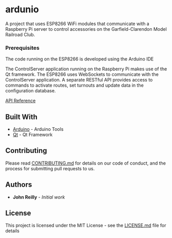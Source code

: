 # ardunio

A project that uses ESP8266 WiFi modules that communicate with a Raspberry Pi server to control accessories on the Garfield-Clarendon Model Railroad Club.

### Prerequisites

The code running on the ESP8266 is developed using the Arduino IDE

The ControlServer application running on the Raspberry Pi makes use of the Qt framework.  The ESP8266 uses WebSockets to communicate with the ControlServer application.  A separate RESTful API provides access to commands to activate routes, set turnouts and update data in the configuration database.

<a href="https://github.com/garfieldclarendon/ardunio/blob/master/docs/api/index.html">API Reference</a>

## Built With

* [Arduino](https://www.arduino.cc/en/Main/Software) - Arduino Tools
* [Qt](https://www.qt.io/) - Qt Framework

## Contributing

Please read [CONTRIBUTING.md](https://gist.github.com/PurpleBooth/b24679402957c63ec426) for details on our code of conduct, and the process for submitting pull requests to us.

## Authors

* **John Reilly** - *Initial work*

## License

This project is licensed under the MIT License - see the [LICENSE.md](LICENSE.md) file for details
